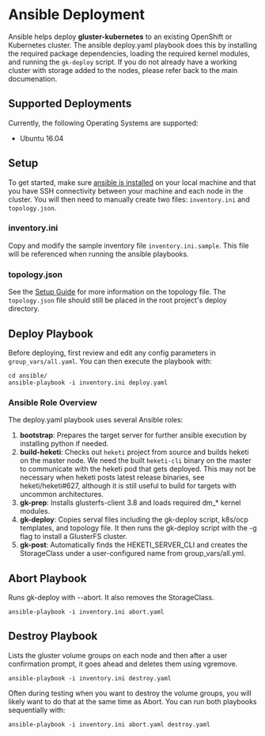 # Ansible Deployment

Ansible helps deploy **gluster-kubernetes** to an existing OpenShift or Kubernetes cluster.  The ansible deploy.yaml playbook does this by installing the required package dependencies, loading the required kernel modules, and running the `gk-deploy` script.  If you do not already have a working cluster with storage added to the nodes, please refer back to the main documenation.

## Supported Deployments

Currently, the following Operating Systems are supported:

- Ubuntu 16.04

## Setup

To get started, make sure [ansible is installed](http://docs.ansible.com/ansible/intro_installation.html) on your local machine and that you have SSH connectivity between your machine and each node in the cluster.  You will then need to manually create two files: `inventory.ini` and `topology.json`.

### inventory.ini

Copy and modify the sample inventory file `inventory.ini.sample`.  This file will be referenced when running the ansible playbooks.

### topology.json

See the [Setup Guide](../docs/setup-guide.md#1-create-a-topology-file) for more information on the topology file.  The `topology.json` file should still be placed in the root project's deploy directory.

## Deploy Playbook

Before deploying, first review and edit any config parameters in `group_vars/all.yaml`.  You can then execute the playbook with:

```
cd ansible/
ansible-playbook -i inventory.ini deploy.yaml
```

### Ansible Role Overview

The deploy.yaml playbook uses several Ansible roles:

1. **bootstrap**: Prepares the target server for further ansible execution by installing python if needed.
2. **build-heketi**: Checks out `heketi` project from source and builds heketi on the master node. We need the built `heketi-cli` binary on the master to communicate with the heketi pod that gets deployed. This may not be necessary when heketi posts latest release binaries, see heketi/heketi#627, although it is still useful to build for targets with uncommon architectures.
3. **gk-prep**: Installs glusterfs-client 3.8 and loads required dm_* kernel modules.
4. **gk-deploy**: Copies serval files including the gk-deploy script, k8s/ocp templates, and topology file.  It then runs the gk-deploy script with the -g flag to install a GlusterFS cluster.
5. **gk-post**: Automatically finds the HEKETI_SERVER_CLI and creates the StorageClass under a user-configured name from group_vars/all.yml.

## Abort Playbook

Runs gk-deploy with --abort. It also removes the StorageClass.

`ansible-playbook -i inventory.ini abort.yaml`

## Destroy Playbook

Lists the gluster volume groups on each node and then after a user confirmation prompt, it goes ahead and deletes them using vgremove.

`ansible-playbook -i inventory.ini destroy.yaml`

Often during testing when you want to destroy the volume groups, you will likely want to do that at the same time as Abort.  You can run both playbooks sequentially with:

`ansible-playbook -i inventory.ini abort.yaml destroy.yaml`
